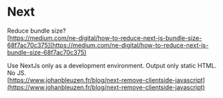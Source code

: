 # Next

Reduce bundle size?  
[https://medium.com/ne-digital/how-to-reduce-next-js-bundle-size-68f7ac70c375](https://medium.com/ne-digital/how-to-reduce-next-js-bundle-size-68f7ac70c375)

Use NextJs only as a development environment. Output only static HTML. No JS.  
[https://www.johanbleuzen.fr/blog/next-remove-clientside-javascript](https://www.johanbleuzen.fr/blog/next-remove-clientside-javascript)

